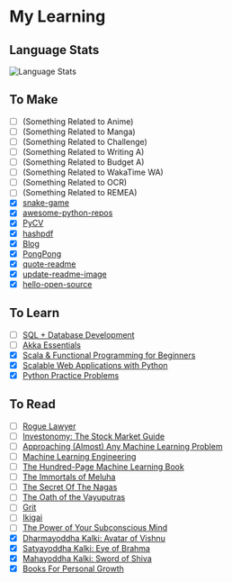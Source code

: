 # My Learning

## Language Stats

<img alt="Language Stats" src="https://github-readme-stats.vercel.app/api/top-langs/?username=siddharth2016&layout=compact&langs_count=16&theme=graywhite&hide=jupyter%20notebook"/>

## To Make

- [ ] (Something Related to Anime)
- [ ] (Something Related to Manga)
- [ ] (Something Related to Challenge)
- [ ] (Something Related to Writing A)
- [ ] (Something Related to Budget A)
- [ ] (Something Related to WakaTime WA)
- [ ] (Something Related to OCR)
- [ ] (Something Related to REMEA)
- [x] [snake-game](https://github.com/siddharth2016/snake-game)
- [x] [awesome-python-repos](https://github.com/siddharth2016/awesome-python-repos)
- [x] [PyCV](https://github.com/siddharth2016/PyCV)
- [x] [hashpdf](https://github.com/siddharth2016/hashpdf)
- [x] [Blog](https://blog.codekaro.info/)
- [x] [PongPong](https://github.com/Siddharth2016/PongPong)
- [x] [quote-readme](https://github.com/siddharth2016/quote-readme)
- [x] [update-readme-image](https://github.com/siddharth2016/update-readme-image)
- [x] [hello-open-source](https://github.com/siddharth2016/hello-open-source#hello-open-source)

## To Learn

- [ ] [SQL + Database Development](https://www.udemy.com/course/complete-sql-databases-bootcamp-zero-to-mastery/)
- [ ] [Akka Essentials](https://www.udemy.com/course/akka-essentials/)
- [x] [Scala & Functional Programming for Beginners](https://www.udemy.com/course/rock-the-jvm-scala-for-beginners/)
- [x] [Scalable Web Applications with Python](https://www.udemy.com/course/flask-is-fun-and-easy-from-basics-to-building-scalable-apps/)
- [x] [Python Practice Problems](https://realpython.com/python-practice-problems/)

## To Read

- [ ] [Rogue Lawyer](https://amzn.to/3lh0xw6)
- [ ] [Investonomy: The Stock Market Guide](https://amzn.to/2ZOrAWP)
- [ ] [Approaching (Almost) Any Machine Learning Problem](https://amzn.to/3hLKVOw)
- [ ] [Machine Learning Engineering](https://amzn.to/30p3PVr)
- [ ] [The Hundred-Page Machine Learning Book](https://amzn.to/3n1o2ul)
- [ ] [The Immortals of Meluha](https://amzn.to/3kD8StE)
- [ ] [The Secret Of The Nagas](https://amzn.to/3mq67fu)
- [ ] [The Oath of the Vayuputras](https://amzn.to/37LHqGs)
- [ ] [Grit](https://amzn.to/3h1nvWG)
- [ ] [Ikigai](https://amzn.to/34vtKwH)
- [ ] [The Power of Your Subconscious Mind](https://amzn.to/3oQUrnU)
- [x] [Dharmayoddha Kalki: Avatar of Vishnu](https://amzn.to/32MgALv)
- [x] [Satyayoddha Kalki: Eye of Brahma](https://amzn.to/2HiVBYn)
- [x] [Mahayoddha Kalki: Sword of Shiva](https://amzn.to/2Hhg93w)
- [x] [Books For Personal Growth](https://amzn.to/2RI5eBP)
